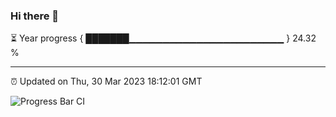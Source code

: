### Hi there 👋

⏳ Year progress { ███████▁▁▁▁▁▁▁▁▁▁▁▁▁▁▁▁▁▁▁▁▁▁▁ } 24.32 %

---

⏰ Updated on Thu, 30 Mar 2023 18:12:01 GMT

![Progress Bar CI](https://github.com/liununu/liununu/workflows/Progress%20Bar%20CI/badge.svg)
